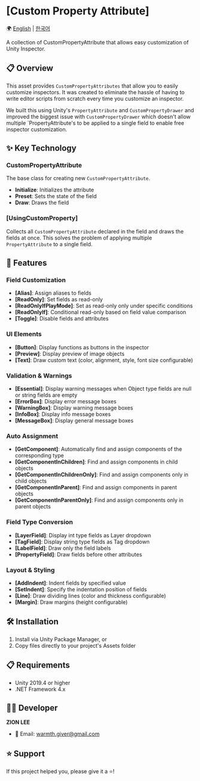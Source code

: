 # [Custom Property Attribute]

🌍 [English](README.md) | [한국어](README_KOR.md)

A collection of CustomPropertyAttribute that allows easy customization of Unity Inspector.

## 📋 Overview

This asset provides `CustomPropertyAttributes` that allow you to easily customize inspectors. It was created to eliminate the hassle of having to write editor scripts from scratch every time you customize an inspector.

We built this using Unity's `PropertyAttribute` and `CustomPropertyDrawer` and improved the biggest issue with `CustomPropertyDrawer` which doesn't allow multiple `PropertyAttribute's to be applied to a single field to enable free inspector customization.

## ✨ Key Technology

### CustomPropertyAttribute
The base class for creating new `CustomPropertyAttribute`.

- **Initialize**: Initializes the attribute
- **Preset**: Sets the state of the field
- **Draw**: Draws the field

### [UsingCustomProperty]
Collects all `CustomPropertyAttribute` declared in the field and draws the fields at once. This solves the problem of applying multiple `PropertyAttribute` to a single field.

## 🚀 Features

### Field Customization
- **[Alias]**: Assign aliases to fields
- **[ReadOnly]**: Set fields as read-only
- **[ReadOnlyIfPlayMode]**: Set as read-only only under specific conditions
- **[ReadOnlyIf]**: Conditional read-only based on field value comparison
- **[Toggle]**: Disable fields and attributes

### UI Elements
- **[Button]**: Display functions as buttons in the inspector
- **[Preview]**: Display preview of image objects
- **[Text]**: Draw custom text (color, alignment, style, font size configurable)

### Validation & Warnings
- **[Essential]**: Display warning messages when Object type fields are null or string fields are empty
- **[ErrorBox]**: Display error message boxes
- **[WarningBox]**: Display warning message boxes
- **[InfoBox]**: Display info message boxes
- **[MessageBox]**: Display general message boxes

### Auto Assignment
- **[GetComponent]**: Automatically find and assign components of the corresponding type
- **[GetComponentInChildren]**: Find and assign components in child objects
- **[GetComponentInChildrenOnly]**: Find and assign components only in child objects
- **[GetComponentInParent]**: Find and assign components in parent objects
- **[GetComponentInParentOnly]**: Find and assign components only in parent objects

### Field Type Conversion
- **[LayerField]**: Display int type fields as Layer dropdown
- **[TagField]**: Display string type fields as Tag dropdown
- **[LabelField]**: Draw only the field labels
- **[PropertyField]**: Draw fields before other attributes

### Layout & Styling
- **[AddIndent]**: Indent fields by specified value
- **[SetIndent]**: Specify the indentation position of fields
- **[Line]**: Draw dividing lines (color and thickness configurable)
- **[Margin]**: Draw margins (height configurable)

## 🛠️ Installation

1. Install via Unity Package Manager, or
2. Copy files directly to your project's Assets folder

## 📋 Requirements

- Unity 2019.4 or higher
- .NET Framework 4.x

## 👨‍💻 Developer

**ZION LEE**
- 📧 Email: warmth.giver@gmail.com

## ⭐ Support

If this project helped you, please give it a ⭐!
